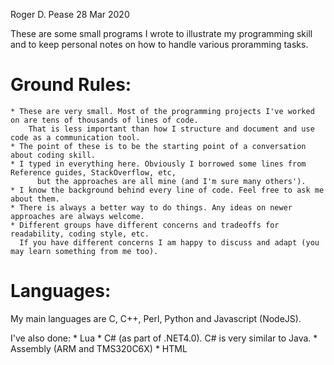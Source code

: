 Roger D. Pease 28 Mar 2020 

These are some small programs I wrote to illustrate my programming skill and to keep personal notes on how 
to handle various proramming tasks. 

Ground Rules:
=============
    * These are very small. Most of the programming projects I've worked on are tens of thousands of lines of code. 
        That is less important than how I structure and document and use code as a communication tool.  
    * The point of these is to be the starting point of a conversation about coding skill. 
    * I typed in everything here. Obviously I borrowed some lines from Reference guides, StackOverflow, etc, 
          but the approaches are all mine (and I'm sure many others'). 
    * I know the background behind every line of code. Feel free to ask me about them. 
    * There is always a better way to do things. Any ideas on newer approaches are always welcome.
    * Different groups have different concerns and tradeoffs for readability, coding style, etc. 
      If you have different concerns I am happy to discuss and adapt (you may learn something from me too).  

Languages:
==========
My main languages are C, C++, Perl, Python and Javascript (NodeJS).

I've also done: 
    * Lua 
    * C#  (as part of .NET4.0). C# is very similar to Java. 
    * Assembly (ARM and TMS320C6X)
    * HTML 
